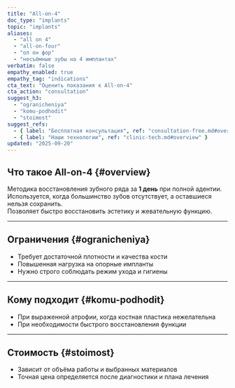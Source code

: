 ```yaml
---
title: "All-on-4"
doc_type: "implants"
topic: "implants"
aliases:
  - "all on 4"
  - "all-on-four"
  - "ол он фор"
  - "несъёмные зубы на 4 имплантах"
verbatim: false
empathy_enabled: true
empathy_tag: "indications"
cta_text: "Оценить показания к All-on-4"
cta_action: "consultation"
suggest_h3:
  - "ogranicheniya"
  - "komu-podhodit"
  - "stoimost"
suggest_refs:
  - { label: "Бесплатная консультация", ref: "consultation-free.md#overview" }
  - { label: "Наши технологии", ref: "clinic-tech.md#overview" }
updated: "2025-09-20"
---
```


## Что такое All-on-4 {#overview}
Методика восстановления зубного ряда за **1 день** при полной адентии.  
Используется, когда большинство зубов отсутствует, а оставшиеся нельзя сохранить.  
Позволяет быстро восстановить эстетику и жевательную функцию.

---

## Ограничения {#ogranicheniya}
<!-- aliases: ["ограничения all-on-4","минусы метода all-on-4","риски all on four"] -->
- Требует достаточной плотности и качества кости  
- Повышенная нагрузка на опорные импланты  
- Нужно строго соблюдать режим ухода и гигиены  

---

## Кому подходит {#komu-podhodit}
<!-- aliases: ["кому подходит all-on-4","показания all-on-4","для кого методика all on 4"] -->
- При выраженной атрофии, когда костная пластика нежелательна  
- При необходимости быстрого восстановления функции  

---

## Стоимость {#stoimost}
<!-- aliases: ["стоимость all-on-4","цена all-on-4","сколько стоит all on 4"] -->
- Зависит от объёма работы и выбранных материалов  
- Точная цена определяется после диагностики и плана лечения  
